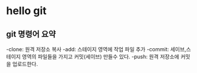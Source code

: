# hello git

## git 명령어 요약

-clone: 원격 저장소 복사
-add: 스테이지 영역에 작업 파일 추가
-commit: 세이브,스테이지 영역의 파일들을 가지고 커밋(세이브) 만들수 있다.
-push: 원격 저장소에 커밋을 업로드한다.
